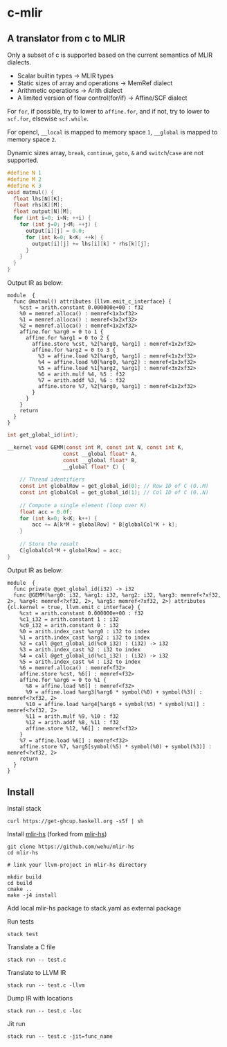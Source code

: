 # c-mlir

## A translator from c to MLIR

Only a subset of c is supported based on the current semantics of MLIR dialects.

* Scalar builtin types -> MLIR types
* Static sizes of array and operations -> MemRef dialect
* Arithmetic operations -> Arith dialect
* A limited version of flow control(for/if) -> Affine/SCF dialect

For `for`, if possible, try to lower to `affine.for`, and if not, try to lower to `scf.for`, elsewise `scf.while`.

For opencl, `__local` is mapped to memory space `1`, `__global` is mapped to memory space `2`.

Dynamic sizes array, `break`, `continue`, `goto`, `&` and `switch`/`case` are not supported.

```c
#define N 1
#define M 2
#define K 3
void matmul() {
  float lhs[N][K];
  float rhs[K][M];
  float output[N][M];
  for (int i=0; i<N; ++i) {
    for (int j=0; j<M; ++j) {
      output[i][j] = 0.0;
      for (int k=0; k<K; ++k) {
        output[i][j] += lhs[i][k] * rhs[k][j];
      }
    }
  }
}
```

Output IR as below:

```mlir
module  {
  func @matmul() attributes {llvm.emit_c_interface} {
    %cst = arith.constant 0.000000e+00 : f32
    %0 = memref.alloca() : memref<1x3xf32>
    %1 = memref.alloca() : memref<3x2xf32>
    %2 = memref.alloca() : memref<1x2xf32>
    affine.for %arg0 = 0 to 1 {
      affine.for %arg1 = 0 to 2 {
        affine.store %cst, %2[%arg0, %arg1] : memref<1x2xf32>
        affine.for %arg2 = 0 to 3 {
          %3 = affine.load %2[%arg0, %arg1] : memref<1x2xf32>
          %4 = affine.load %0[%arg0, %arg2] : memref<1x3xf32>
          %5 = affine.load %1[%arg2, %arg1] : memref<3x2xf32>
          %6 = arith.mulf %4, %5 : f32
          %7 = arith.addf %3, %6 : f32
          affine.store %7, %2[%arg0, %arg1] : memref<1x2xf32>
        }
      }
    }
    return
  }
}
```


```c
int get_global_id(int);

__kernel void GEMM(const int M, const int N, const int K,
                  const __global float* A,
                  const __global float* B,
                  __global float* C) {
    
    // Thread identifiers
    const int globalRow = get_global_id(0); // Row ID of C (0..M)
    const int globalCol = get_global_id(1); // Col ID of C (0..N)
 
    // Compute a single element (loop over K)
    float acc = 0.0f;
    for (int k=0; k<K; k++) {
        acc += A[k*M + globalRow] * B[globalCol*K + k];
    }
 
    // Store the result
    C[globalCol*M + globalRow] = acc;
}
```

Output IR as below:

```mlir
module  {
  func private @get_global_id(i32) -> i32
  func @GEMM(%arg0: i32, %arg1: i32, %arg2: i32, %arg3: memref<?xf32, 2>, %arg4: memref<?xf32, 2>, %arg5: memref<?xf32, 2>) attributes {cl.kernel = true, llvm.emit_c_interface} {
    %cst = arith.constant 0.000000e+00 : f32
    %c1_i32 = arith.constant 1 : i32
    %c0_i32 = arith.constant 0 : i32
    %0 = arith.index_cast %arg0 : i32 to index
    %1 = arith.index_cast %arg2 : i32 to index
    %2 = call @get_global_id(%c0_i32) : (i32) -> i32
    %3 = arith.index_cast %2 : i32 to index
    %4 = call @get_global_id(%c1_i32) : (i32) -> i32
    %5 = arith.index_cast %4 : i32 to index
    %6 = memref.alloca() : memref<f32>
    affine.store %cst, %6[] : memref<f32>
    affine.for %arg6 = 0 to %1 {
      %8 = affine.load %6[] : memref<f32>
      %9 = affine.load %arg3[%arg6 * symbol(%0) + symbol(%3)] : memref<?xf32, 2>
      %10 = affine.load %arg4[%arg6 + symbol(%5) * symbol(%1)] : memref<?xf32, 2>
      %11 = arith.mulf %9, %10 : f32
      %12 = arith.addf %8, %11 : f32
      affine.store %12, %6[] : memref<f32>
    }
    %7 = affine.load %6[] : memref<f32>
    affine.store %7, %arg5[symbol(%5) * symbol(%0) + symbol(%3)] : memref<?xf32, 2>
    return
  }
}
```

## Install

Install stack

```shell
curl https://get-ghcup.haskell.org -sSf | sh
```

Install [mlir-hs](https://github.com/wehu/mlir-hs) (forked from [mlir-hs](https://github.com/google/mlir-hs))

```shell
git clone https://github.com/wehu/mlir-hs
cd mlir-hs

# link your llvm-project in mlir-hs directory

mkdir build
cd build
cmake ..
make -j4 install
```

Add local mlir-hs package to stack.yaml as external package

Run tests

```shell
stack test
```

Translate a C file
```shell
stack run -- test.c
```

Translate to LLVM IR
```shell
stack run -- test.c -llvm
```

Dump IR with locations
```shell
stack run -- test.c -loc
```

Jit run
```shell
stack run -- test.c -jit=func_name
```